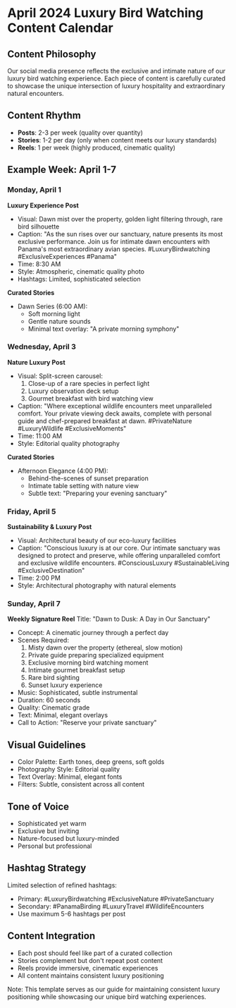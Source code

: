 # April 2024 Luxury Bird Watching Content Calendar

## Content Philosophy
Our social media presence reflects the exclusive and intimate nature of our luxury bird watching experience. Each piece of content is carefully curated to showcase the unique intersection of luxury hospitality and extraordinary natural encounters.

## Content Rhythm
- **Posts**: 2-3 per week (quality over quantity)
- **Stories**: 1-2 per day (only when content meets our luxury standards)
- **Reels**: 1 per week (highly produced, cinematic quality)

## Example Week: April 1-7

### Monday, April 1
**Luxury Experience Post**
- Visual: Dawn mist over the property, golden light filtering through, rare bird silhouette
- Caption: "As the sun rises over our sanctuary, nature presents its most exclusive performance. Join us for intimate dawn encounters with Panama's most extraordinary avian species. 
#LuxuryBirdwatching #ExclusiveExperiences #Panama"
- Time: 8:30 AM
- Style: Atmospheric, cinematic quality photo
- Hashtags: Limited, sophisticated selection

**Curated Stories**
- Dawn Series (6:00 AM):
  * Soft morning light
  * Gentle nature sounds
  * Minimal text overlay: "A private morning symphony"

### Wednesday, April 3
**Nature Luxury Post**
- Visual: Split-screen carousel:
  1. Close-up of a rare species in perfect light
  2. Luxury observation deck setup
  3. Gourmet breakfast with bird watching view
- Caption: "Where exceptional wildlife encounters meet unparalleled comfort. Your private viewing deck awaits, complete with personal guide and chef-prepared breakfast at dawn.
#PrivateNature #LuxuryWildlife #ExclusiveMoments"
- Time: 11:00 AM
- Style: Editorial quality photography

**Curated Stories**
- Afternoon Elegance (4:00 PM):
  * Behind-the-scenes of sunset preparation
  * Intimate table setting with nature view
  * Subtle text: "Preparing your evening sanctuary"

### Friday, April 5
**Sustainability & Luxury Post**
- Visual: Architectural beauty of our eco-luxury facilities
- Caption: "Conscious luxury is at our core. Our intimate sanctuary was designed to protect and preserve, while offering unparalleled comfort and exclusive wildlife encounters.
#ConsciousLuxury #SustainableLiving #ExclusiveDestination"
- Time: 2:00 PM
- Style: Architectural photography with natural elements

### Sunday, April 7
**Weekly Signature Reel**
Title: "Dawn to Dusk: A Day in Our Sanctuary"
- Concept: A cinematic journey through a perfect day
- Scenes Required:
  1. Misty dawn over the property (ethereal, slow motion)
  2. Private guide preparing specialized equipment
  3. Exclusive morning bird watching moment
  4. Intimate gourmet breakfast setup
  5. Rare bird sighting
  6. Sunset luxury experience
- Music: Sophisticated, subtle instrumental
- Duration: 60 seconds
- Quality: Cinematic grade
- Text: Minimal, elegant overlays
- Call to Action: "Reserve your private sanctuary"

## Visual Guidelines
- Color Palette: Earth tones, deep greens, soft golds
- Photography Style: Editorial quality
- Text Overlay: Minimal, elegant fonts
- Filters: Subtle, consistent across all content

## Tone of Voice
- Sophisticated yet warm
- Exclusive but inviting
- Nature-focused but luxury-minded
- Personal but professional

## Hashtag Strategy
Limited selection of refined hashtags:
- Primary: #LuxuryBirdwatching #ExclusiveNature #PrivateSanctuary
- Secondary: #PanamaBirding #LuxuryTravel #WildlifeEncounters
- Use maximum 5-6 hashtags per post

## Content Integration
- Each post should feel like part of a curated collection
- Stories complement but don't repeat post content
- Reels provide immersive, cinematic experiences
- All content maintains consistent luxury positioning

Note: This template serves as our guide for maintaining consistent luxury positioning while showcasing our unique bird watching experiences. 